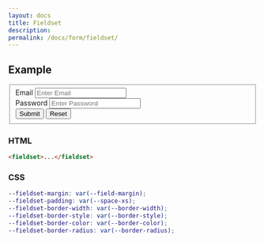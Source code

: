 ```yaml
---
layout: docs
title: Fieldset
description: 
permalink: /docs/form/fieldset/
---
```


## Example

<form>
  <fieldset>
    <div class="field">
      <label for="fieldset-email">Email</label>
      <input type="email" id="fieldset-email" placeholder="Enter Email">
    </div>
    <div class="field">
      <label for="fieldset-password">Password</label>
      <input type="password" id="fieldset-password" placeholder="Enter Password">
    </div>
    <div class="field">
      <button type="submit" class="button">Submit</button>
      <button type="reset" class="button">Reset</button>
    </div>
  </fieldset>
</form>

### HTML

```html
<fieldset>...</fieldset>
```

### CSS

```scss
--fieldset-margin: var(--field-margin);
--fieldset-padding: var(--space-xs);
--fieldset-border-width: var(--border-width);
--fieldset-border-style: var(--border-style);
--fieldset-border-color: var(--border-color);
--fieldset-border-radius: var(--border-radius);
```
